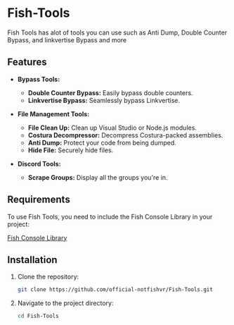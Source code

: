# Fish-Tools

Fish Tools has alot of tools you can use such as Anti Dump, Double Counter Bypass, and linkvertise Bypass and more


## Features

- **Bypass Tools:**
  - **Double Counter Bypass:** Easily bypass double counters.
  - **Linkvertise Bypass:** Seamlessly bypass Linkvertise.

- **File Management Tools:**
  - **File Clean Up:** Clean up Visual Studio or Node.js modules.
  - **Costura Decompressor:** Decompress Costura-packed assemblies.
  - **Anti Dump:** Protect your code from being dumped.
  - **Hide File:** Securely hide files.

- **Discord Tools:**
  - **Scrape Groups:** Display all the groups you're in.

## Requirements

To use Fish Tools, you need to include the Fish Console Library in your project:

[Fish Console Library](https://github.com/official-notfishvr/Fish-Console-Lib)

## Installation

1. Clone the repository:

   ```bash
   git clone https://github.com/official-notfishvr/Fish-Tools.git
   ```

2. Navigate to the project directory:

   ```bash
   cd Fish-Tools
   ```
